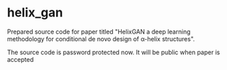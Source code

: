 # helix_gan
Prepared source code for paper titled "HelixGAN a deep learning methodology for conditional de novo design of α-helix structures". 

The source code is password protected now. It will be public when paper is accepted
